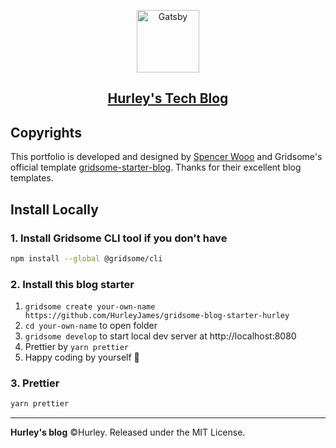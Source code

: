<p align="center">
  <a href="https://tech-hurley.netlify.app/">
    <img alt="Gatsby" src="https://raw.githubusercontent.com/HurleyJames/ImageHosting/master/icon.png" width="100" />
    <h2 align="center">Hurley's Tech Blog</h2>
  </a>
</p>

## Copyrights

This portfolio is developed and designed by [Spencer Wooo](https://github.com/spencerwooo/blog) and Gridsome's official template [gridsome-starter-blog](https://github.com/gridsome/gridsome-starter-blog). Thanks for their excellent blog templates.

## Install Locally

### 1. Install Gridsome CLI tool if you don't have

```bash
npm install --global @gridsome/cli
```

### 2. Install this blog starter

1. `gridsome create your-own-name https://github.com/HurleyJames/gridsome-blog-starter-hurley`
2. `cd your-own-name` to open folder
3. `gridsome develop` to start local dev server at http://localhost:8080
4. Prettier by `yarn prettier`
5. Happy coding by yourself 🎉

### 3. Prettier

```bash
yarn prettier
```

---

**Hurley's blog** ©Hurley. Released under the MIT License.
